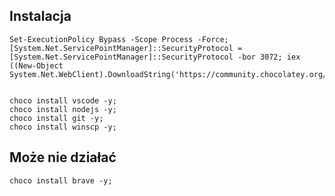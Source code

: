 

## Instalacja

```
Set-ExecutionPolicy Bypass -Scope Process -Force; [System.Net.ServicePointManager]::SecurityProtocol = [System.Net.ServicePointManager]::SecurityProtocol -bor 3072; iex ((New-Object System.Net.WebClient).DownloadString('https://community.chocolatey.org/install.ps1'));


choco install vscode -y;
choco install nodejs -y;
choco install git -y;
choco install winscp -y;
```

## Może nie działać

`choco install brave -y;`

